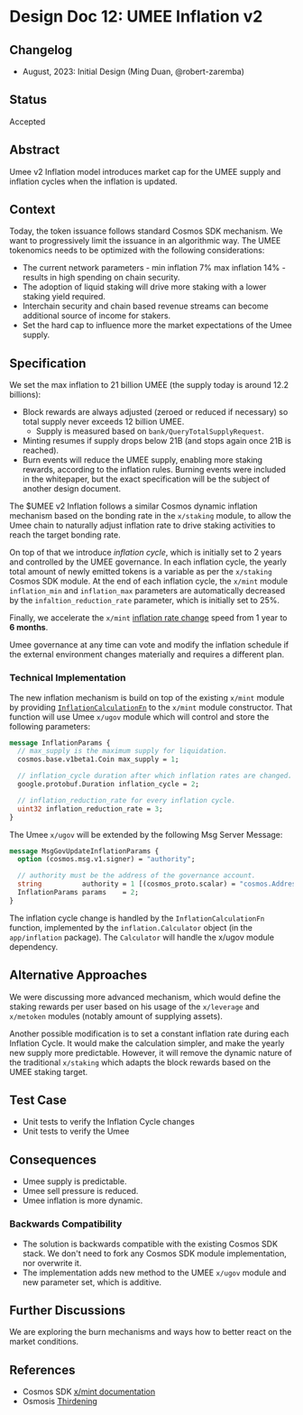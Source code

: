 # Design Doc 12: UMEE Inflation v2

## Changelog

- August, 2023: Initial Design (Ming Duan, @robert-zaremba)

## Status

Accepted

## Abstract

Umee v2 Inflation model introduces market cap for the UMEE supply and inflation cycles when the inflation is updated.

## Context

Today, the token issuance follows standard Cosmos SDK mechanism. We want to progressively limit the issuance in an algorithmic way. The UMEE tokenomics needs to be optimized with the following considerations:

- The current network parameters - min inflation 7% max inflation 14% - results in high spending on chain security.
- The adoption of liquid staking will drive more staking with a lower staking yield required.
- Interchain security and chain based revenue streams can become additional source of income for stakers.
- Set the hard cap to influence more the market expectations of the Umee supply.

## Specification

We set the max inflation to 21 billion UMEE (the supply today is around 12.2 billions):

- Block rewards are always adjusted (zeroed or reduced if necessary) so total supply never exceeds 12 billion UMEE.
  - Supply is measured based on `bank/QueryTotalSupplyRequest`.
- Minting resumes if supply drops below 21B (and stops again once 21B is reached).
- Burn events will reduce the UMEE supply, enabling more staking rewards, according to the inflation rules. Burning events were included in the whitepaper, but the exact specification will be the subject of another design document.

The $UMEE v2 Inflation follows a similar Cosmos dynamic inflation mechanism based on the bonding rate in the `x/staking` module, to allow the Umee chain to naturally adjust inflation rate to drive staking activities to reach the target bonding rate.

On top of that we introduce _inflation cycle_, which is initially set to 2 years and controlled by the UMEE governance. In each inflation cycle, the yearly total amount of newly emitted tokens is a variable as per the `x/staking` Cosmos SDK module.
At the end of each inflation cycle, the `x/mint` module `inflation_min` and `inflation_max` parameters are automatically decreased by the `infaltion_reduction_rate` parameter, which is initially set to 25%.

Finally, we accelerate the `x/mint` [inflation rate change](https://github.com/cosmos/cosmos-sdk/blob/v0.47.2/x/mint/README.md#nextinflationrate) speed from 1 year to **6 months**.

Umee governance at any time can vote and modify the inflation schedule if the external environment changes materially and requires a different plan.

### Technical Implementation

The new inflation mechanism is build on top of the existing `x/mint` module by providing [`InflationCalculationFn`](https://github.com/cosmos/cosmos-sdk/blob/v0.46.14/x/mint/types/genesis.go#L12) to the `x/mint` module constructor. That function will use Umee `x/ugov` module which will control and store the following parameters:

```protobuf
message InflationParams {
  // max_supply is the maximum supply for liquidation.
  cosmos.base.v1beta1.Coin max_supply = 1;

  // inflation_cycle duration after which inflation rates are changed.
  google.protobuf.Duration inflation_cycle = 2;

  // inflation_reduction_rate for every inflation cycle.
  uint32 inflation_reduction_rate = 3;
}
```

The Umee `x/ugov` will be extended by the following Msg Server Message:

```protobuf
message MsgGovUpdateInflationParams {
  option (cosmos.msg.v1.signer) = "authority";

  // authority must be the address of the governance account.
  string          authority = 1 [(cosmos_proto.scalar) = "cosmos.AddressString"];
  InflationParams params    = 2;
}
```

The inflation cycle change is handled by the `InflationCalculationFn` function, implemented by the `inflation.Calculator` object (in the `app/inflation` package). The `Calculator` will handle the x/ugov module dependency.

## Alternative Approaches

We were discussing more advanced mechanism, which would define the staking rewards per user based on his usage of the `x/leverage` and `x/metoken` modules (notably amount of supplying assets).

Another possible modification is to set a constant inflation rate during each Inflation Cycle. It would make the calculation simpler, and make the yearly new supply more predictable. However, it will remove the dynamic nature of the traditional `x/staking` which adapts the block rewards based on the UMEE staking target.

## Test Case

- Unit tests to verify the Inflation Cycle changes
- Unit tests to verify the Umee

## Consequences

- Umee supply is predictable.
- Umee sell pressure is reduced.
- Umee inflation is more dynamic.

### Backwards Compatibility

- The solution is backwards compatible with the existing Cosmos SDK stack. We don't need to fork any Cosmos SDK module implementation, nor overwrite it.
- The implementation adds new method to the UMEE `x/ugov` module and new parameter set, which is additive.

## Further Discussions

We are exploring the burn mechanisms and ways how to better react on the market conditions.

## References

- Cosmos SDK [x/mint documentation](https://github.com/cosmos/cosmos-sdk/blob/v0.47.2/x/mint/README.md)
- Osmosis [Thirdening](https://medium.com/@ne_fertiti/what-is-osmosis-thirdening-how-it-affects-your-lp-staking-returns-c750f89efb14)
